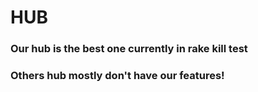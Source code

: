 # HUB

### Our hub is the best one currently in rake kill test

### Others hub mostly don't have our features!
